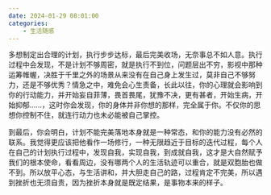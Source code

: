 ```yaml
---
date: 2024-01-29 08:01:00
categories:
    - 生活随感
---
```



多想制定出合理的计划，执行步步达标，最后完美收场，无奈事总不如人意。执行过程中会发现，不是计划不够周密，就是执行不到位，问题层出不穷，影视中那种运筹帷幄，决胜于千里之外的场景从来没有在自己身上发生过，莫非自己不够努力，还是不够优秀？情急之中，难免会心生责备，长此以往，你的心理就会影响到你的行动能力，并开始妄自菲薄，畏首畏尾，犹豫不决，更有甚者，开始生病，开始抑郁……，这时你会发现，你的身体并非你想的那样，完全属于你。不仅你的思想你控制不住，就连行动力也未必能被自己掌控。

到最后，你会明白，计划不能完美落地本身就是一种常态，和你的能力没有必然的联系。我觉得更应该把他看作一场修行，一种无限趋近于目标的迭代过程，每个人在自己的计划执行过程中，发现自我，实现自我，到成就自我，这才是大自然赋予我们的根本使命，看看周边，没有哪两个人的生活轨迹可以重合，就是双胞胎也做不到。所以放平心态，与生活讲和，并大胆走自己的路，过程肯定不完美，所以遇到挫折也无须自责，因为挫折本身就是既定结果，是事物本来的样子。